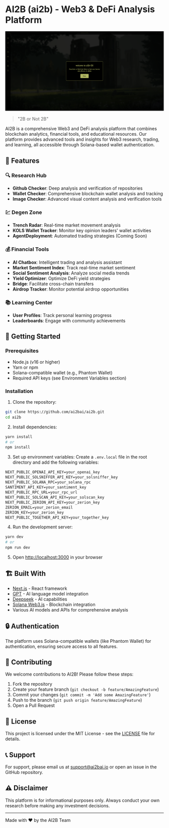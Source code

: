 # AI2B (ai2b) - Web3 & DeFi Analysis Platform

![AI2B Banner](/public/hero.png)

> "2B or Not 2B"

AI2B is a comprehensive Web3 and DeFi analysis platform that combines blockchain analytics, financial tools, and educational resources. Our platform provides advanced tools and insights for Web3 research, trading, and learning, all accessible through Solana-based wallet authentication.

## 🌟 Features

### 🔍 Research Hub
- **Github Checker**: Deep analysis and verification of repositories
- **Wallet Checker**: Comprehensive blockchain wallet analysis and tracking
- **Image Checker**: Advanced visual content analysis and verification tools

### 💹 Degen Zone
- **Trench Radar**: Real-time market movement analysis
- **KOLS Wallet Tracker**: Monitor key opinion leaders' wallet activities
- **AgentDeployment**: Automated trading strategies (Coming Soon)

### 💰 Financial Tools
- **AI Chatbox**: Intelligent trading and analysis assistant
- **Market Sentiment Index**: Track real-time market sentiment
- **Social Sentiment Analysis**: Analyze social media trends
- **Yield Optimizer**: Optimize DeFi yield strategies
- **Bridge**: Facilitate cross-chain transfers
- **Airdrop Tracker**: Monitor potential airdrop opportunities

### 📚 Learning Center
- **User Profiles**: Track personal learning progress
- **Leaderboards**: Engage with community achievements

## 🚀 Getting Started

### Prerequisites
- Node.js (v16 or higher)
- Yarn or npm
- Solana-compatible wallet (e.g., Phantom Wallet)
- Required API keys (see Environment Variables section)

### Installation

1. Clone the repository:
```bash
git clone https://github.com/ai2bai/ai2b.git
cd ai2b
```

2. Install dependencies:
```bash
yarn install
# or
npm install
```

3. Set up environment variables:
Create a `.env.local` file in the root directory and add the following variables:
```env
NEXT_PUBLIC_OPENAI_API_KEY=your_openai_key
NEXT_PUBLIC_SOLSNIFFER_API_KEY=your_solsniffer_key
NEXT_PUBLIC_SOLANA_RPC=your_solana_rpc
SANTIMENT_API_KEY=your_santiment_key
NEXT_PUBLIC_RPC_URL=your_rpc_url
NEXT_PUBLIC_SOLSCAN_API_KEY=your_solscan_key
NEXT_PUBLIC_ZERION_API_KEY=your_zerion_key
ZERION_EMAIL=your_zerion_email
ZERION_KEY=your_zerion_key
NEXT_PUBLIC_TOGETHER_API_KEY=your_together_key
```

4. Run the development server:
```bash
yarn dev
# or
npm run dev
```

5. Open [http://localhost:3000](http://localhost:3000) in your browser

## 🏗️ Built With
- [Next.js](https://nextjs.org/) - React framework
- [GPT](https://openai.com/) - AI language model integration
- [Deepseek](https://deepseek.com/) - AI capabilities
- [Solana Web3.js](https://solana-labs.github.io/solana-web3.js/) - Blockchain integration
- Various AI models and APIs for comprehensive analysis

## 🔒 Authentication
The platform uses Solana-compatible wallets (like Phantom Wallet) for authentication, ensuring secure access to all features.

## 🤝 Contributing
We welcome contributions to AI2B! Please follow these steps:

1. Fork the repository
2. Create your feature branch (`git checkout -b feature/AmazingFeature`)
3. Commit your changes (`git commit -m 'Add some AmazingFeature'`)
4. Push to the branch (`git push origin feature/AmazingFeature`)
5. Open a Pull Request

## 📄 License
This project is licensed under the MIT License - see the [LICENSE](LICENSE) file for details.

## 📞 Support
For support, please email us at support@ai2bai.io or open an issue in the GitHub repository.

## ⚠️ Disclaimer
This platform is for informational purposes only. Always conduct your own research before making any investment decisions.

---
Made with ❤️ by the AI2B Team